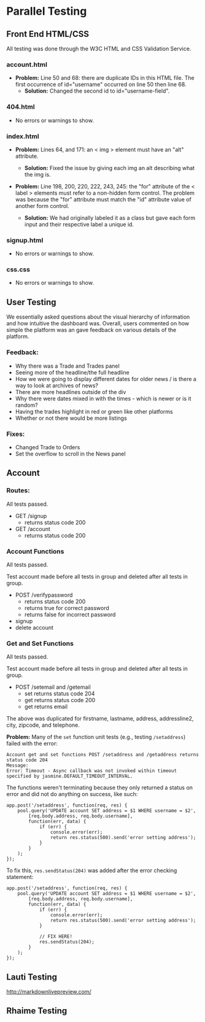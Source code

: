 # Parallel Testing

## Front End HTML/CSS
All testing was done through the W3C HTML and CSS Validation Service.

### account.html

- **Problem:** Line 50 and 68: there are duplicate IDs in this HTML file. The first occurrence of id="username" occurred on line 50 then line 68.
	- **Solution:** Changed the second id to id="username-field".

### 404.html

- No errors or warnings to show.

### index.html

- **Problem:** Lines 64, and 171: an < img > element must have an "alt" attribute.
	- **Solution:** Fixed the issue by giving each img an alt describing what the img is.

- **Problem:** Line 198, 200, 220, 222, 243, 245: the "for" attribute of the < label > elements must refer to a non-hidden form control. The problem was because the "for" attribute must match the "id" attribute value of another form control.
	- **Solution:** We had originally labeled it as a class but gave each form input and their respective label a unique id.

### signup.html

- No errors or warnings to show.

### css.css

- No errors or warnings to show.


## User Testing

We essentially asked questions about the visual hierarchy of information and how intuitive the dashboard was. Overall, users commented on how simple the platform was an gave feedback on various details of the platform.

### Feedback:

- Why there was a Trade and Trades panel
- Seeing more of the headline/the full headline
- How we were going to display different dates for older news / is there a way to look at archives of news?
- There are more headlines outside of the div
- Why there were dates mixed in with the times - which is newer or is it random?
- Having the trades highlight in red or green like other platforms
- Whether or not there would be more listings


### Fixes:

- Changed Trade to Orders
- Set the overflow to scroll in the News panel

## Account

### Routes:
All tests passed.

- GET /signup
	- returns status code 200
- GET /account
	- returns status code 200

### Account Functions
All tests passed.

Test account made before all tests in group and deleted after all tests in group.

- POST /verifypassword
	- returns status code 200
	- returns true for correct password
	- returns false for incorrect password
- signup
- delete account

### Get and Set Functions
All tests passed.

Test account made before all tests in group and deleted after all tests in group.

- POST /setemail and /getemail
	- set returns status code 204
	- get returns status code 200
	- get returns email

The above was duplicated for firstname, lastname, address, addressline2, city, zipcode, and telephone.

**Problem:** Many of the `set` function unit tests (e.g., testing `/setaddress`) failed with the error:

	Account get and set functions POST /setaddress and /getaddress returns status code 204
	Message:
	Error: Timeout - Async callback was not invoked within timeout specified by jasmine.DEFAULT_TIMEOUT_INTERVAL.

The functions weren't terminating because they only returned a status on error and did not do anything on success, like such:

	app.post('/setaddress', function(req, res) {
		pool.query('UPDATE account SET address = $1 WHERE username = $2',
			[req.body.address, req.body.username],
			function(err, data) {
				if (err) {
					console.error(err);
					return res.status(500).send('error setting address');
				}
			}
		);
	});

To fix this, `res.sendStatus(204)` was added after the error checking statement:

	app.post('/setaddress', function(req, res) {
		pool.query('UPDATE account SET address = $1 WHERE username = $2',
			[req.body.address, req.body.username],
			function(err, data) {
				if (err) {
					console.error(err);
					return res.status(500).send('error setting address');
				}
				
				// FIX HERE!
				res.sendStatus(204);
			}
		);
	});

## Lauti Testing

http://markdownlivepreview.com/

## Rhaime Testing
